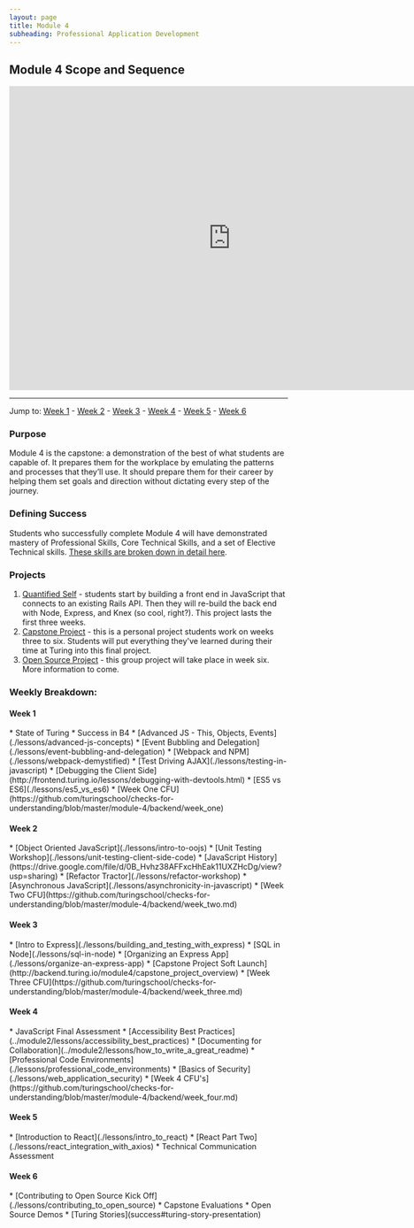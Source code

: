 ```yaml
---
layout: page
title: Module 4
subheading: Professional Application Development
---
```


Module 4 Scope and Sequence
--------------

<iframe src="https://calendar.google.com/calendar/embed?showTz=0&amp;mode=WEEK&amp;height=600&amp;wkst=1&amp;bgcolor=%23778899&amp;src=casimircreative.com_r9jfiq9f37h6rdt2s8ssofss4k%40group.calendar.google.com&amp;color=%23182C57&amp;ctz=America%2FDenver" style="border-width:0" width="800" height="550" frameborder="0" scrolling="no"></iframe>

***

Jump to: [Week 1](#week_1) - [Week 2](#week_2) - [Week 3](#week_3) - [Week 4](#week_4) - [Week 5](#week_5) - [Week 6](#week_6)

### Purpose

Module 4 is the capstone: a demonstration of the best of what students are capable of. It prepares them for the workplace by emulating the patterns and processes that they’ll use. It should prepare them for their career by helping them set goals and direction without dictating every step of the journey.

### Defining Success

Students who successfully complete Module 4 will have demonstrated mastery of Professional Skills, Core Technical Skills, and a set of Elective Technical skills. [These skills are broken down in detail here](success).

### Projects

1. [Quantified Self](./projects/quantified-self/quantified-self) - students start by building a front end in JavaScript that connects to an existing Rails API. Then they will re-build the back end with Node, Express, and Knex (so cool, right?). This project lasts the first three weeks.
2. [Capstone Project](http://backend.turing.io/module4/capstone_project_overview) - this is a personal project students work on weeks three to six. Students will put everything they've learned during their time at Turing into this final project.
3. [Open Source Project](http://backend.turing.io/module4/projects/open_source_project) - this group project will take place in week six. More information to come.

### Weekly Breakdown:

<h4 id="week_1">Week 1</h4>
*   State of Turing
*   Success in B4
*   [Advanced JS - This, Objects, Events](./lessons/advanced-js-concepts)
*   [Event Bubbling and Delegation](./lessons/event-bubbling-and-delegation)
*   [Webpack and NPM](./lessons/webpack-demystified)
*   [Test Driving AJAX](./lessons/testing-in-javascript)
*   [Debugging the Client Side](http://frontend.turing.io/lessons/debugging-with-devtools.html)
*   [ES5 vs ES6](./lessons/es5_vs_es6)
*   [Week One CFU](https://github.com/turingschool/checks-for-understanding/blob/master/module-4/backend/week_one)


<h4 id="week_2">Week 2</h4>
*   [Object Oriented JavaScript](./lessons/intro-to-oojs)
*   [Unit Testing Workshop](./lessons/unit-testing-client-side-code)
*   [JavaScript History](https://drive.google.com/file/d/0B_Hvhz38AFFxcHhEak11UXZHcDg/view?usp=sharing)
*   [Refactor Tractor](./lessons/refactor-workshop)
*   [Asynchronous JavaScript](./lessons/asynchronicity-in-javascript)
*   [Week Two CFU](https://github.com/turingschool/checks-for-understanding/blob/master/module-4/backend/week_two.md)

<h4 id="week_3">Week 3</h4>
*   [Intro to Express](./lessons/building_and_testing_with_express)
*   [SQL in Node](./lessons/sql-in-node)
*   [Organizing an Express App](./lessons/organize-an-express-app)
*   [Capstone Project Soft Launch](http://backend.turing.io/module4/capstone_project_overview)
*   [Week Three CFU](https://github.com/turingschool/checks-for-understanding/blob/master/module-4/backend/week_three.md)

<h4 id="week_4">Week 4</h4>
*   JavaScript Final Assessment
*   [Accessibility Best Practices](../module2/lessons/accessibility_best_practices)
*   [Documenting for Collaboration](../module2/lessons/how_to_write_a_great_readme)
*   [Professional Code Environments](./lessons/professional_code_environments)
*   [Basics of Security](./lessons/web_application_security)
*   [Week 4 CFU's](https://github.com/turingschool/checks-for-understanding/blob/master/module-4/backend/week_four.md)

<h4 id="week_5">Week 5</h4>
*   [Introduction to React](./lessons/intro_to_react)
*   [React Part Two](./lessons/react_integration_with_axios)
*   Technical Communication Assessment

<h4 id="week_6">Week 6</h4>
*   [Contributing to Open Source Kick Off](./lessons/contributing_to_open_source)
*   Capstone Evaluations
*   Open Source Demos
*   [Turing Stories](success#turing-story-presentation)


<!-- *   [Introduction to Professional Workflow](./lessons/intro_to_professional_workflow)
*   [Testing JS with Selenium](./lessons/intro_to_testing_with_selenium)
*   [Rails Challenge](https://gist.github.com/case-eee/e6662baaee43e317109c64d089d2cad5)
*   [Agile and Other Buzzwords](./lessons/agile_and_other_buzzwords)
*   [Application Coordination with Message Queues](./lessons/application_coordination_with_message_queues)
*   [Weekly Challenge List](./homework/week-one-challenges) -->
